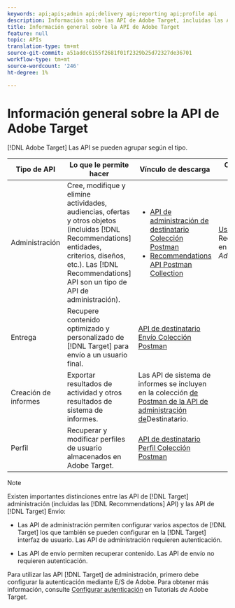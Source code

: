 ```yaml
---
keywords: api;apis;admin api;delivery api;reporting api;profile api
description: Información sobre las API de Adobe Target, incluidas las API de administración, Envío, Sistema de informes y Perfil.
title: Información general sobre la API de Adobe Target
feature: null
topic: APIs
translation-type: tm+mt
source-git-commit: a51addc6155f2681f01f2329b25d72327de36701
workflow-type: tm+mt
source-wordcount: '246'
ht-degree: 1%

---
```



# Información general sobre la API de Adobe Target

[!DNL Adobe Target] Las API se pueden agrupar según el tipo.

| Tipo de API | Lo que le permite hacer | Vínculo de descarga | Otros vínculos útiles |
| --- | --- | --- |--- |
| Administración | Cree, modifique y elimine actividades, audiencias, ofertas y otros objetos (incluidas [!DNL Recommendations] entidades, criterios, diseños, etc.). Las [!DNL Recommendations] API son un tipo de API de administración). | <UL><li>[API de administración de destinatario Colección Postman](https://developers.adobetarget.com/api/#admin-postman-collection)</li><li>[Recommendations API Postman Collection](https://developers.adobetarget.com/api/recommendations/#section/Postman)</li></ul> | [Uso de las API](https://docs.adobe.com/content/help/en/target-learn/recommendations-api-tutorial/recs-api-overview.html) de Recommendations en los Tutorials de *Adobe Target* |
| Entrega | Recupere contenido optimizado y personalizado de [!DNL Target] para envío a un usuario final. | [API de destinatario Envío Colección Postman](https://developers.adobetarget.com/api/delivery-api/#section/Getting-Started/Postman-Collection) |  |
| Creación de informes | Exportar resultados de actividad y otros resultados de sistema de informes. | Las API de sistema de informes se incluyen en la colección [de Postman de la API de administración de](https://developers.adobetarget.com/api/#admin-postman-collection)Destinatario. |  |
| Perfil | Recuperar y modificar perfiles de usuario almacenados en Adobe Target. | [API de destinatario Perfil Colección Postman](https://developers.adobetarget.com/api/#profiles) |  |

>[!NOTE]
>
>Existen importantes distinciones entre las API de [!DNL Target] administración (incluidas las [!DNL Recommendations] API) y las API de [!DNL Target] Envío:
>
>* Las API de administración permiten configurar varios aspectos de [!DNL Target] los que también se pueden configurar en la [!DNL Target] interfaz de usuario. Las API de administración requieren autenticación.
   >
   >
* Las API de envío permiten recuperar contenido. Las API de envío no requieren autenticación.
>
>
Para utilizar las API [!DNL Target] de administración, primero debe configurar la autenticación mediante E/S de Adobe. Para obtener más información, consulte [Configurar autenticación](https://docs.adobe.com/content/help/en/target-learn/tutorials/apis/configure-io-target-integration.html) en Tutorials *de* Adobe Target.
